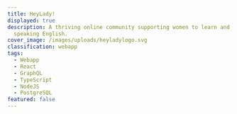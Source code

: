 ```yaml
---
title: HeyLady!
displayed: true
description: A thriving online community supporting women to learn and practise
  speaking English.
cover_image: /images/uploads/heyladylogo.svg
classification: webapp
tags:
  - Webapp
  - React
  - GraphQL
  - TypeScript
  - NodeJS
  - PostgreSQL
featured: false
---
```

